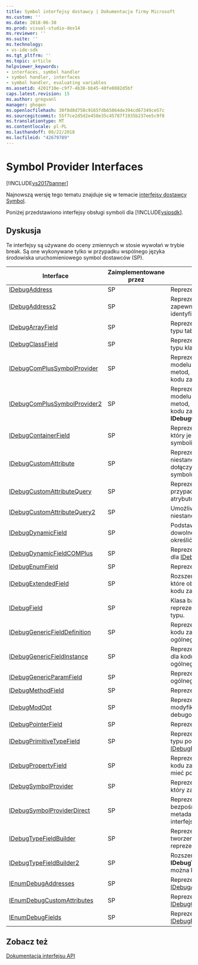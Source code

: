 ```yaml
---
title: Symbol interfejsy dostawcy | Dokumentacja firmy Microsoft
ms.custom: ''
ms.date: 2018-06-30
ms.prod: visual-studio-dev14
ms.reviewer: ''
ms.suite: ''
ms.technology:
- vs-ide-sdk
ms.tgt_pltfrm: ''
ms.topic: article
helpviewer_keywords:
- interfaces, symbol handler
- symbol handler, interfaces
- symbol handler, evaluating variables
ms.assetid: 4201f10e-c9f7-4b38-bb45-40fe0082d5bf
caps.latest.revision: 15
ms.author: gregvanl
manager: ghogen
ms.openlocfilehash: 30f8d8d758c9165fdb65064de394cd67349ce57c
ms.sourcegitcommit: 55f7ce2d5d2e458e35c45787f1935b237ee5c9f8
ms.translationtype: MT
ms.contentlocale: pl-PL
ms.lasthandoff: 08/22/2018
ms.locfileid: "42679789"
---
```

# <a name="symbol-provider-interfaces"></a>Symbol Provider Interfaces
[!INCLUDE[vs2017banner](../../../includes/vs2017banner.md)]

Najnowszą wersję tego tematu znajduje się w temacie [interfejsy dostawcy Symbol](https://docs.microsoft.com/visualstudio/extensibility/debugger/reference/symbol-provider-interfaces).  
  
Poniżej przedstawiono interfejsy obsługi symboli dla [!INCLUDE[vsipsdk](../../../includes/vsipsdk-md.md)].  
  
## <a name="discussion"></a>Dyskusja  
 Te interfejsy są używane do oceny zmiennych w stosie wywołań w trybie break. Są one wykonywane tylko w przypadku wspólnego języka środowiska uruchomieniowego symbol dostawców (SP).  
  
|Interface|Zaimplementowane przez|Opis|  
|---------------|--------------------|-----------------|  
|[IDebugAddress](../../../extensibility/debugger/reference/idebugaddress.md)|SP|Reprezentuje adres elementu.|  
|[IDebugAddress2](../../../extensibility/debugger/reference/idebugaddress2.md)|SP|Reprezentuje adres elementu, zapewniając dostęp do identyfikatora procesu.|  
|[IDebugArrayField](../../../extensibility/debugger/reference/idebugarrayfield.md)|SP|Reprezentuje symbol tablicy lub typu tablicowego.|  
|[IDebugClassField](../../../extensibility/debugger/reference/idebugclassfield.md)|SP|Reprezentuje symbol klasy lub typu klasy.|  
|[IDebugComPlusSymbolProvider](../../../extensibility/debugger/reference/idebugcomplussymbolprovider.md)|SP|Reprezentuje dostawcę symbol modelu COM +, za pomocą metod, które są specyficzne dla kodu zarządzanego.|  
|[IDebugComPlusSymbolProvider2](../../../extensibility/debugger/reference/idebugcomplussymbolprovider2.md)|SP|Reprezentuje dostawcę symbol modelu COM +, za pomocą metod, które są specyficzne dla kodu zarządzanego i rozszerza **IDebugComPlusSymbolProvider**.|  
|[IDebugContainerField](../../../extensibility/debugger/reference/idebugcontainerfield.md)|SP|Reprezentuje symbol lub typ, który jest kontenerem dla innych symboli lub typów.|  
|[IDebugCustomAttribute](../../../extensibility/debugger/reference/idebugcustomattribute.md)|SP|Reprezentuje atrybut niestandardowy, który można dołączyć do określonego symbolu.|  
|[IDebugCustomAttributeQuery](../../../extensibility/debugger/reference/idebugcustomattributequery.md)|SP|Reprezentuje zapytanie, w przypadku niestandardowych atrybutów na metody lub typu.|  
|[IDebugCustomAttributeQuery2](../../../extensibility/debugger/reference/idebugcustomattributequery2.md)|SP|Umożliwia dostęp do atrybutów niestandardowych, które symbol.|  
|[IDebugDynamicField](../../../extensibility/debugger/reference/idebugdynamicfield.md)|SP|Podstawowy interfejs dla dowolnego typu, który można określić w czasie wykonywania.|  
|[IDebugDynamicFieldCOMPlus](../../../extensibility/debugger/reference/idebugdynamicfieldcomplus.md)|SP|Reprezentuje dynamiczne pole dla [IDebugBinder](../../../extensibility/debugger/reference/idebugbinder.md) obiektu.|  
|[IDebugEnumField](../../../extensibility/debugger/reference/idebugenumfield.md)|SP|Reprezentuje typ wyliczenia.|  
|[IDebugExtendedField](../../../extensibility/debugger/reference/idebugextendedfield.md)|SP|Rozszerza typy dostępnych pól, które obsługują elementy ogólne kodu zarządzanego.|  
|[IDebugField](../../../extensibility/debugger/reference/idebugfield.md)|SP|Klasa bazowa dla wszystkich pól; reprezentuje opis symbolu lub typu.|  
|[IDebugGenericFieldDefinition](../../../extensibility/debugger/reference/idebuggenericfielddefinition.md)|SP|Reprezentuje definicję pola dla kodu zarządzanego typu ogólnego.|  
|[IDebugGenericFieldInstance](../../../extensibility/debugger/reference/idebuggenericfieldinstance.md)|SP|Reprezentuje wystąpienie pola dla kodu zarządzanego typu ogólnego.|  
|[IDebugGenericParamField](../../../extensibility/debugger/reference/idebuggenericparamfield.md)|SP|Reprezentuje parametr typu ogólnego kodu zarządzanego.|  
|[IDebugMethodField](../../../extensibility/debugger/reference/idebugmethodfield.md)|SP|Reprezentuje metodę.|  
|[IDebugModOpt](../../../extensibility/debugger/reference/idebugmodopt.md)|SP|Reprezentuje opcjonalny modyfikator właściwy debugowania.|  
|[IDebugPointerField](../../../extensibility/debugger/reference/idebugpointerfield.md)|SP|Reprezentuje wskaźnik.|  
|[IDebugPrimitiveTypeField](../../../extensibility/debugger/reference/idebugprimitivetypefield.md)|SP|Reprezentuje wartość wyliczenia typu podstawowego z [IDebugField](../../../extensibility/debugger/reference/idebugfield.md) interfejsu.|  
|[IDebugPropertyField](../../../extensibility/debugger/reference/idebugpropertyfield.md)|SP|Reprezentuje właściwość klasy kodu zarządzanego, który może mieć postać get lub ustawić.|  
|[IDebugSymbolProvider](../../../extensibility/debugger/reference/idebugsymbolprovider.md)|SP|Reprezentuje dostawcę symbol, który zawiera symbole i typy.|  
|[IDebugSymbolProviderDirect](../../../extensibility/debugger/reference/idebugsymbolproviderdirect.md)|SP|Reprezentuje dostawcę symbol bezpośredni dostęp do metadanych i podstawowych interfejsów symboli.|  
|[IDebugTypeFieldBuilder](../../../extensibility/debugger/reference/idebugtypefieldbuilder.md)|SP|Reprezentuje zdolność do tworzenia pola, które reprezentuje typ.|  
|[IDebugTypeFieldBuilder2](../../../extensibility/debugger/reference/idebugtypefieldbuilder2.md)|SP|Rozszerza **IDebugTypeFieldBuilder** aby można było utworzyć typy tablic.|  
|[IEnumDebugAddresses](../../../extensibility/debugger/reference/ienumdebugaddresses.md)|SP|Reprezentuje kolekcję [IDebugAddress](../../../extensibility/debugger/reference/idebugaddress.md) obiektów.|  
|[IEnumDebugCustomAttributes](../../../extensibility/debugger/reference/ienumdebugcustomattributes.md)|SP|Reprezentuje kolekcję [IDebugCustomAttribute](../../../extensibility/debugger/reference/idebugcustomattribute.md) obiektów.|  
|[IEnumDebugFields](../../../extensibility/debugger/reference/ienumdebugfields.md)|SP|Reprezentuje kolekcję [IDebugField](../../../extensibility/debugger/reference/idebugfield.md) obiektów.|  
  
## <a name="see-also"></a>Zobacz też  
 [Dokumentacja interfejsu API](../../../extensibility/debugger/reference/api-reference-visual-studio-debugging.md)

